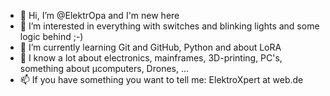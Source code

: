 - 👋 Hi, I’m @ElektrOpa and I'm new here
- 👀 I’m interested in everything with switches and blinking lights and some logic behind ;-)
- 🌱 I’m currently learning Git and GitHub, Python and about LoRA
- 🌱 I know a lot about electronics, mainframes, 3D-printing, PC's, something about µcomputers, Drones, ...
- 📫 If you have something you want to tell me:  ElektroXpert at web.de

<!---
ElektrOpa/ElektrOpa is a ✨ special ✨ repository because its `README.md` (this file) appears on your GitHub profile.
You can click the Preview link to take a look at your changes.
--->
